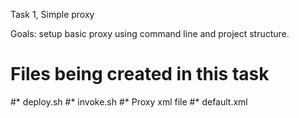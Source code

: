 Task 1, Simple proxy

Goals: setup basic proxy using command line and project structure.

# Files being created in this task
#* deploy.sh
#* invoke.sh
#* Proxy xml file
#* default.xml
 
